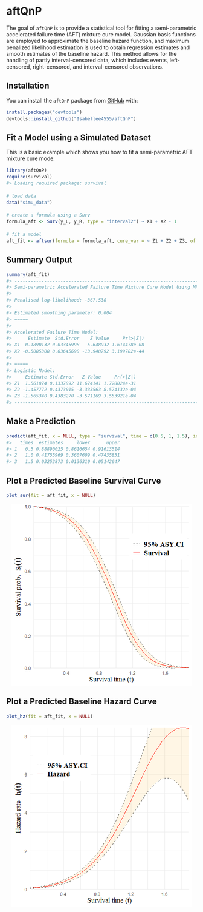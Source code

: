 
<!-- README.md is generated from README.Rmd. Please edit that file -->

# aftQnP

<!-- badges: start -->
<!-- badges: end -->

The goal of <code>aftQnP</code> is to provide a statistical tool for
fitting a semi-parametric accelerated failure time (AFT) mixture cure
model. Gaussian basis functions are employed to approximate the baseline
hazard function, and maximum penalized likelihood estimation is used to
obtain regression estimates and smooth estimates of the baseline hazard.
This method allows for the handling of partly interval-censored data,
which includes events, left-censored, right-censored, and
interval-censored observations.

## Installation

You can install the <code>aftQnP</code> package from
[GitHub](https://github.com/) with:

``` r
install.packages("devtools")
devtools::install_github("Isabellee4555/aftQnP")
```

## Fit a Model using a Simulated Dataset

This is a basic example which shows you how to fit a semi-parametric AFT
mixture cure mode:

``` r
library(aftQnP)
require(survival)
#> Loading required package: survival

# load data
data("simu_data")

# create a formula using a Surv
formula_aft <- Surv(y_L, y_R, type = "interval2") ~ X1 + X2 - 1

# fit a model
aft_fit <- aftsur(formula = formula_aft, cure_var = ~ Z1 + Z2 + Z3, offset = TRUE, data = simu_data)
```

## Summary Output

``` r
summary(aft_fit)
#> ---------------------------------------------------------------------------
#> Semi-parametric Accelerated Failure Time Mixture Cure Model Using MPL
#> 
#> Penalised log-likelihood: -367.538 
#> 
#> Estimated smoothing parameter: 0.004 
#> =====
#> 
#> Accelerated Failure Time Model:
#>      Estimate  Std.Error    Z Value     Pr(>|Z|)
#> X1  0.1890132 0.03345998   5.648932 1.614478e-08
#> X2 -0.5085308 0.03645698 -13.948792 3.199782e-44
#> 
#> =====
#> Logistic Model:
#>     Estimate Std.Error   Z Value     Pr(>|Z|)
#> Z1  1.561874 0.1337892 11.674141 1.728024e-31
#> Z2 -1.457772 0.4373015 -3.333563 8.574132e-04
#> Z3 -1.565340 0.4383270 -3.571169 3.553921e-04
#> ---------------------------------------------------------------------------
```

## Make a Prediction

``` r
predict(aft_fit, x = NULL, type = "survival", time = c(0.5, 1, 1.5), interval = TRUE)
#>   times  estimates     lower      upper
#> 1   0.5 0.88890025 0.8616654 0.91613514
#> 2   1.0 0.41755969 0.3607609 0.47435851
#> 3   1.5 0.03252873 0.0136310 0.05142647
```

## Plot a Predicted Baseline Survival Curve

``` r
plot_sur(fit = aft_fit, x = NULL)
```

<img src="man/figures/README-survival-1.png" style="display: block; margin: auto;" />

## Plot a Predicted Baseline Hazard Curve

``` r
plot_hz(fit = aft_fit, x = NULL)
```

<img src="man/figures/README-hazard-1.png" style="display: block; margin: auto;" />
